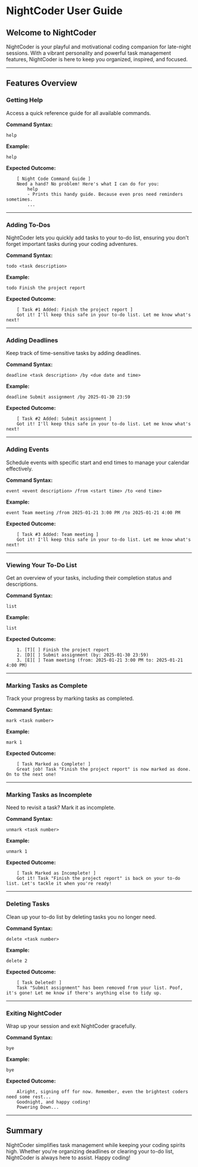 # NightCoder User Guide

## Welcome to NightCoder

NightCoder is your playful and motivational coding companion for late-night sessions. With a vibrant personality and powerful task management features, NightCoder is here to keep you organized, inspired, and focused.

---

## Features Overview

### Getting Help
Access a quick reference guide for all available commands.

**Command Syntax:**
```
help
```

**Example:**
```
help
```

**Expected Outcome:**
```
	[ Night Code Command Guide ]
	Need a hand? No problem! Here's what I can do for you:
	    help
	    - Prints this handy guide. Because even pros need reminders sometimes.
	    ...
```

---

### Adding To-Dos
NightCoder lets you quickly add tasks to your to-do list, ensuring you don't forget important tasks during your coding adventures.

**Command Syntax:**
```
todo <task description>
```

**Example:**
```
todo Finish the project report
```

**Expected Outcome:**
```
	[ Task #1 Added: Finish the project report ]
	Got it! I'll keep this safe in your to-do list. Let me know what's next!
```

---

### Adding Deadlines
Keep track of time-sensitive tasks by adding deadlines.

**Command Syntax:**
```
deadline <task description> /by <due date and time>
```

**Example:**
```
deadline Submit assignment /by 2025-01-30 23:59
```

**Expected Outcome:**
```
	[ Task #2 Added: Submit assignment ]
	Got it! I'll keep this safe in your to-do list. Let me know what's next!
```

---

### Adding Events
Schedule events with specific start and end times to manage your calendar effectively.

**Command Syntax:**
```
event <event description> /from <start time> /to <end time>
```

**Example:**
```
event Team meeting /from 2025-01-21 3:00 PM /to 2025-01-21 4:00 PM
```

**Expected Outcome:**
```
	[ Task #3 Added: Team meeting ]
	Got it! I'll keep this safe in your to-do list. Let me know what's next!
```

---

### Viewing Your To-Do List
Get an overview of your tasks, including their completion status and descriptions.

**Command Syntax:**
```
list
```

**Example:**
```
list
```

**Expected Outcome:**
```
	1. [T][ ] Finish the project report
	2. [D][ ] Submit assignment (by: 2025-01-30 23:59)
	3. [E][ ] Team meeting (from: 2025-01-21 3:00 PM to: 2025-01-21 4:00 PM)
```

---

### Marking Tasks as Complete
Track your progress by marking tasks as completed.

**Command Syntax:**
```
mark <task number>
```

**Example:**
```
mark 1
```

**Expected Outcome:**
```
	[ Task Marked as Complete! ]
	Great job! Task "Finish the project report" is now marked as done. On to the next one!
```

---

### Marking Tasks as Incomplete
Need to revisit a task? Mark it as incomplete.

**Command Syntax:**
```
unmark <task number>
```

**Example:**
```
unmark 1
```

**Expected Outcome:**
```
	[ Task Marked as Incomplete! ]
	Got it! Task "Finish the project report" is back on your to-do list. Let's tackle it when you're ready!
```

---

### Deleting Tasks
Clean up your to-do list by deleting tasks you no longer need.

**Command Syntax:**
```
delete <task number>
```

**Example:**
```
delete 2
```

**Expected Outcome:**
```
	[ Task Deleted! ]
	Task "Submit assignment" has been removed from your list. Poof, it's gone! Let me know if there's anything else to tidy up.
```

---

### Exiting NightCoder
Wrap up your session and exit NightCoder gracefully.

**Command Syntax:**
```
bye
```

**Example:**
```
bye
```

**Expected Outcome:**
```
	Alright, signing off for now. Remember, even the brightest coders need some rest...
	Goodnight, and happy coding!
	Powering Down...
```

---

## Summary
NightCoder simplifies task management while keeping your coding spirits high. Whether you're organizing deadlines or clearing your to-do list, NightCoder is always here to assist. Happy coding!

